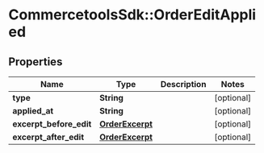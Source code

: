 # CommercetoolsSdk::OrderEditApplied

## Properties
Name | Type | Description | Notes
------------ | ------------- | ------------- | -------------
**type** | **String** |  | [optional] 
**applied_at** | **String** |  | [optional] 
**excerpt_before_edit** | [**OrderExcerpt**](OrderExcerpt.md) |  | [optional] 
**excerpt_after_edit** | [**OrderExcerpt**](OrderExcerpt.md) |  | [optional] 

